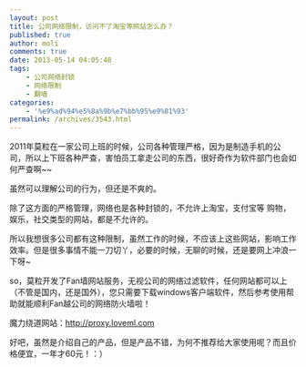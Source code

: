 ```yaml
---
layout: post
title: 公司网络限制，访问不了淘宝等网站怎么办？
published: true
author: moli
comments: true
date: 2013-05-14 04:05:48
tags:
    - 公司网络封锁
    - 网络限制
    - 翻墙
categories:
    - '%e9%ad%94%e5%8a%9b%e7%bb%95%e9%81%93'
permalink: /archives/3543.html
---
```

2011年莫粒在一家公司上班的时候，公司各种管理严格，因为是制造手机的公司，所以上下班各种严查，害怕员工拿走公司的东西，很好奇作为软件部门也会如何严查啊~~

虽然可以理解公司的行为，但还是不爽的。

除了这方面的严格管理，网络也是各种封锁的，不允许上淘宝，支付宝等 购物，娱乐，社交类型的网站，都是不允许的。

所以我想很多公司都有这种限制，虽然工作的时候，不应该上这些网站，影响工作效率。但是很多事情不能一刀切丫，必要的时候，无聊的时候，还是要网上冲浪一下呀~

so，莫粒开发了Fan墙网站服务，无视公司的网络过滤软件，任何网站都可以上（不管是国内，还是国外），您只需要下载windows客户端软件，然后参考使用帮助就能顺利Fan越公司的网络防火墙啦！

魔力绕道网站：http://proxy.loveml.com

好吧，虽然是介绍自己的产品，但是产品不错，为何不推荐给大家使用呢？而且价格便宜，一年才60元！：）